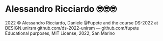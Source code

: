 # Alessandro Ricciardo 🤓🤓🤓
2022 © Alessandro Ricciardo, Daniele @Fupete and the course DS-2022 at DESIGN.unirsm
github.com/ds-2022-unirsm — github.com/fupete
Educational purposes, MIT License, 2022, San Marino
